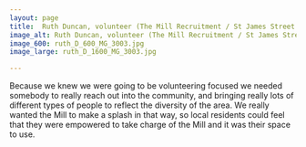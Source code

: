 ```yaml
---
layout: page
title:  Ruth Duncan, volunteer (The Mill Recruitment / St James Street Library Campaign)
image_alt: Ruth Duncan, volunteer (The Mill Recruitment / St James Street Library Campaign)
image_600: ruth_D_600_MG_3003.jpg
image_large: ruth_D_1600_MG_3003.jpg

---
```

Because we knew we were going to be volunteering focused we needed somebody to really reach out into the community, and bringing really lots of different types of people to reflect the diversity of the area. We really wanted the Mill to make a splash in that way, so local residents could feel that they were empowered to take charge of the Mill and it was their space to use.
